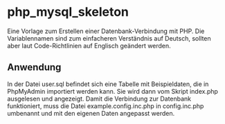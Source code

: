 # php_mysql_skeleton
Eine Vorlage zum Erstellen einer Datenbank-Verbindung mit PHP. Die Variablennamen sind zum einfacheren Verständnis auf Deutsch, sollten aber laut Code-Richtlinien auf Englisch geändert werden. 

## Anwendung
In der Datei user.sql befindet sich eine Tabelle mit Beispieldaten, die in PhpMyAdmin importiert werden kann. Sie wird dann vom Skript index.php ausgelesen und angezeigt. Damit die Verbindung zur Datenbank funktioniert, muss die Datei example.config.inc.php in config.inc.php umbenannt und mit den eigenen Daten angepasst werden. 
